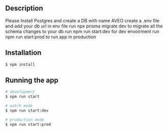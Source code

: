

## Description
Please Install  Postgres and create a DB with name AVEO create a .env file  and add your db url in env file
run npx prisma migrate dev to migrate all the schema changes to your db
run npm run start:dev for dev envoirment 
run npm run start:prod to run app in production

## Installation

```bash
$ npm install
```

## Running the app

```bash
# development
$ npm run start

# watch mode
$ npm run start:dev

# production mode
$ npm run start:prod
```
